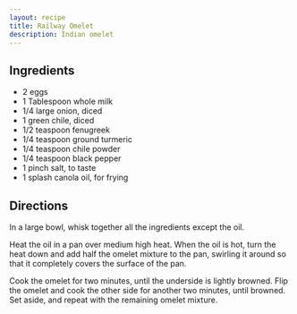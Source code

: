 ```yaml
---
layout: recipe
title: Railway Omelet
description: Indian omelet
---
```


## Ingredients

* 2 eggs
* 1 Tablespoon whole milk
* 1/4 large onion, diced
* 1 green chile, diced
* 1/2 teaspoon fenugreek
* 1/4 teaspoon ground turmeric
* 1/4 teaspoon chile powder
* 1/4 teaspoon black pepper
* 1 pinch salt, to taste
* 1 splash canola oil, for frying

## Directions

In a large bowl, whisk together all the ingredients except the
oil.

Heat the oil in a pan over medium high heat. When the oil is hot, turn
the heat down and add half the omelet mixture to the pan, swirling it
around so that it completely covers the surface of the pan.

Cook the omelet for two minutes, until the underside is lightly browned.
Flip the omelet and cook the other side for another two minutes, until
browned. Set aside, and repeat with the remaining omelet mixture.
